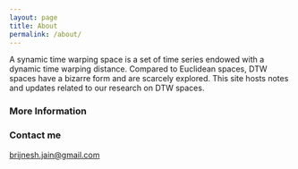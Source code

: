 ```yaml
---
layout: page
title: About
permalink: /about/
---
```


A synamic time warping space is a set of time series endowed with a dynamic time warping distance. Compared to Euclidean spaces, DTW spaces have a bizarre form and are scarcely explored. This site hosts notes and updates related to our research on DTW spaces. 


### More Information

### Contact me

[brijnesh.jain@gmail.com](mailto:brijnesh.jain@gmail.com)
